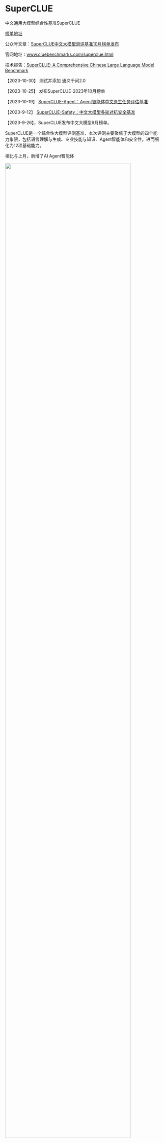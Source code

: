 # SuperCLUE

中文通用大模型综合性基准SuperCLUE

<a href='https://www.superclueai.com' target="__blank">榜单地址</a>

公众号文章：<a href='https://mp.weixin.qq.com/s/VEqF1RriFpP2pOO_cvHo8Q'>SuperCLUE中文大模型测评基准10月榜单发布</a>

官网地址：<a href='https://www.cluebenchmarks.com/superclue.html' target="__blank">www.cluebenchmarks.com/superclue.html</a>

技术报告：<a href='https://arxiv.org/abs/2307.15020' target="__blank">SuperCLUE: A Comprehensive Chinese Large Language Model Benchmark</a>

【2023-10-30】 测试并添加 通义千问2.0

【2023-10-25】 发布SuperCLUE-2023年10月榜单


【2023-10-19】 <a href='https://www.cluebenchmarks.com/superclue_agent.html' target="__blank">SuperCLUE-Agent：Agent智能体中文原生任务评估基准</a>


【2023-9-12】 <a href='https://github.com/CLUEbenchmark/SuperCLUE-safety' target="__blank">SuperCLUE-Safety：中文大模型多轮对抗安全基准</a>


【2023-9-26】，SuperCLUE发布中文大模型9月榜单。

SuperCLUE是一个综合性大模型评测基准，本次评测主要聚焦于大模型的四个能力象限，包括语言理解与生成、专业技能与知识、Agent智能体和安全性，进而细化为12项基础能力。

相比与上月，新增了AI Agent智能体

<img src="https://github.com/CLUEbenchmark/SuperCLUE/blob/main/resources/superclue_idea2.png"  width="90%" height="90%"></img>

### SuperCLUE能力评估结构图
<img src="https://github.com/CLUEbenchmark/SuperCLUE/blob/main/resources/category09.png"  width="60%" height="60%"></img>

### SuperCLUE多维度测评方案
<img src="https://github.com/CLUEbenchmark/SuperCLUE/blob/main/resources/r2309/superclue_mlitisystem.png"  width="90%" height="90%"></img>


### 为什么新增AI Agent智能体能力？

AI agent（智能体）是当前与大语言模型相关的前沿研究热点，拥有类似贾维斯等科幻电影中人类超级助手的能力，可以根据需求自主的完成任务。
然而，面向AI agent智能体，缺乏针对中文大模型的广泛评估。为了解决这一问题，我们在SuperCLUE新的榜单中新增了AI agent智能体能力的测评。
这个榜单将重点评估AI agent在【工具使用】和【任务规划】两个关键能力上的表现，这项工作旨在为评估中文大模型作为智能体的表现提供一个基础和可能。

### SuperCLUE总排行榜（2023年11月）

| 排名 | 模型 | 机构 | 总分 | OPEN<br>开放多轮 | OPT<br>客观题 | 使用 |
|:---:|:---:|:---:|:---:|:---:|:---:|:---:|  
| - | GPT4-Turbo | OpenAI | 89.79 | 97.53 | 78.18 | API |
| - | GPT-4 | OpenAI | 75.14 | 73.01 | 78.33 | API |
| 🏅️ | 文心一言4.0 | 百度 | 74.02 | 73.62 | 74.61 | API |  
| 🥈| Moonshot | 月之暗面 | 72.88 | 71.47 | 74.99 | 网页 |
| 🥉 | Yi-34B-Chat|	零一万物|	71.87|	71.21|	72.85|	模型|
| 4 | BlueLM | vivo | 67.14 | 64.88 | 70.53 | API |  
| 5 | 腾讯混元 | 腾讯 | 66.96 | 62.27 | 74.00 | API |
| 5 | 通义千问2.0(v1030) | 阿里巴巴 | 66.94 | 61.01 | 75.83 | API |
| 7 | ChatGLM3-Turbo | 清华&智谱 | 66.50 | 63.27 | 71.34 | API |
| - | Claude2 | Anthropic | 60.62 | 57.82 | 64.82 | API |
| 8 | 云雀大模型(豆包) | 字节跳动 | 60.42 | 55.96 | 67.11 | 网页 |
| - | GPT3.5-Turbo | OpenAI | 59.39 | 57.16 | 62.73 | API |  
| 9 | XVERSE-13B-2-Chat | 元象科技 | 58.31 | 49.95 | 70.84 | 模型 |
| 10 | Qwen-14B-Chat | 阿里巴巴 | 57.90 | 49.05 | 71.18 | API |
| 11 | 讯飞星火V3.0 | 科大讯飞 | 57.18 | 51.00 | 66.45 | API | 
| 12 | Baichuan2-13B-Chat | 百川智能 | 56.33 | 50.33 | 65.33 | 模型 |
| 13 | MiniMax-Abab5.5 | MiniMax | 55.08 | 45.27 | 69.80 | API |
| 14 | 360GPT_S2_V10 | 360 | 46.47 | 33.35 | 66.14 | API |
| 15 | ChatGLM3-6B | 清华&智谱 | 46.24 | 38.01 | 58.58 | 模型 |
| 16 | Chinese-Alpaca-2-13B | yiming cui | 43.42 | 38.09 | 51.42 | 模型 |
| - | Llama-2-13B-Chat | Meta | 31.47 | 28.67 | 35.67 | 模型 |
 
注：处于前列的模型，如果分数比较接近（小于0.03分），在排名时会被记为并列的名称。

### SuperCLUE-OPEN多轮开放问题排行榜（2023年11月）

| 排名 | 模型 | 机构 | OPEN<br/>总分 | 语言理解<br/>与生成 | 专业技能<br/>与知识 | 工具<br/>使用 | 传统<br/>安全 | 使用 | 
|:---:|:---:|:---:|:---:|:---:|:---:|:---:|:---:|:---:|
| - | GPT4-Turbo | OpenAI | 97.53 | 90.27 | 93.98 | 100.00 | 62.05 | API |
| 🏅️ | 文心一言4.0 | 百度 | 73.62 | 65.18 | 81.74 | 90.38 | 58.11 | API | 
| - | GPT-4 | OpenAI | 73.01 | 69.87 | 80.02 | 86.06 | 46.88 | API | 
| 🥈| Moonshot | 月之暗面 | 71.47 | 72.32 | 72.44 | 86.54 | 51.34 | 网页 |
|🥉  | Yi-34B-Chat | 	零一万物 | 	71.21  | 	74.60  | 	64.83 |  	87.98 |  	65.77  | 	模型   | 
| 4 | BlueLM | vivo | 64.88 | 65.58 | 64.30 | 70.71 | 58.04 | API |  
| 5 | ChatGLM3-Turbo | 清华&智谱 | 63.27 | 74.78 | 54.58 | 66.50 | 45.00 | API |
| 6 | 腾讯混元 | 腾讯 | 62.27 | 57.95 | 64.46 | 77.88 | 54.13 | API |
| 7 | 通义千问2.0(v1030) | 阿里巴巴 | 61.01 | 47.79 | 72.62 | 74.04 | 52.68 | API |
| - | Claude2 | Anthropic | 57.82 | 47.72 | 66.18 | 51.49 | 69.72 | API |
| - | GPT3.5-Turbo | OpenAI | 57.16 | 58.59 | 56.69 | 59.62 | 51.79 | API |  
| 8 | 云雀大模型(豆包) | 字节跳动 | 55.96 | 49.20 | 60.92 | 51.92 | 63.84 | 网页 |
| 9 | 讯飞星火V3.0 | 科大讯飞 | 51.00 | 44.50 | 57.64 | 46.60 | 54.02 | API |
| 10 | Baichuan2-13B-Chat | 百川智能 | 50.33 | 51.86 | 45.38 | 65.38 | 48.64 | 模型 |
| 11 | XVERSE-13B-2-Chat | 元象科技 | 49.95 | 50.65 | 47.86 | 53.92 | 51.80 | 模型 |
| 12 | Qwen-14B-Chat | 阿里巴巴 | 49.05 | 41.99 | 53.31 | 50.96 | 56.02 | API |
| 13 | MiniMax-Abab5.5 | MiniMax | 45.27 | 38.00 | 51.32 | 60.58 | 32.59 | API |
| 14 | Chinese-Alpaca-2-13B | yiming cui | 38.09 | 43.51 | 32.14 | 34.13 | 42.86 | 模型 |
| 15 | ChatGLM3-6B | 清华&智谱 | 38.01 | 36.46 | 36.55 | 33.33 | 53.64 | 模型 |
| 16 | 360GPT_S2_V10 | 360 | 33.35 | 35.54 | 29.42 | 34.62 | 38.39 | API |  
| - | Llama-2-13B-Chat | Meta | 28.67 | 28.86 | 25.21 | 28.85 | 41.28 | 模型 |


### SuperCLUE-OPT三大能力客观题排行榜（2023年11月）

|排名|模型|机构|OPT<br/>分数|基础<br/>能力|中文<br/>特性|学术专业<br/>能力|使用<br/>方式|
|:---:|:---:|:---:|:---:|:---:|:---:|:---:|:---:|  
|-|GPT-4|OpenAI|78.33|83.51|79.29|72.04|API|
|-|GPT4-Turbo|OpenAI|78.18|80.68|79.20|74.57|API|
|🏅️|通义千问2.0(v1030)|阿里巴巴|75.83|79.89|81.83|65.39|API|
|🥈|Moonshot|月之暗面|74.99|78.89|80.55|64.99|网页|  
|🥉|文心一言4.0|百度|74.61|78.65|81.28|63.48|API|
|4|腾讯混元|腾讯|74.00|79.25|81.32|60.91|API|  
|5|Yi-34B-Chat|零一万物|72.85|73.65|79.98|63.00|模型|
|6|ChatGLM3-Turbo|清华&智谱|71.34|74.41|77.67|61.53|API|
|7|Qwen-14B-Chat|阿里巴巴|71.18|77.30|78.42|57.09|API|
|8|XVERSE-13B-2-Chat|元象科技|70.84|76.48|78.32|57.05|模型|
|9|BlueLM|vivo|70.53|75.05|76.85|59.31|API|  
|10|MiniMax-Abab5.5|MiniMax|69.80|73.47|76.20|59.35|API|
|11|云雀大模型(豆包)|字节跳动|67.11|70.53|72.12|58.32|网页|
|12|讯飞星火V3.0|科大讯飞|66.45|70.48|73.81|54.44|API|
|13|360GPT_S2_V10|360|66.14|72.52|72.42|53.05|API|
|14|Baichuan2-13B-Chat|百川智能|65.33|68.79|75.05|51.58|模型|
|-|Claude2|Anthropic|64.82|71.01|65.16|58.21|API|
|-|GPT3.5-Turbo|OpenAI|62.73|72.27|63.71|52.10|API|
|15|ChatGLM3-6B|清华&智谱|58.58|63.54|64.95|46.85|模型|  
|16|Chinese-Alpaca-2-13B|yiming cui|51.42|60.82|54.31|38.90|模型|
|-|Llama-2-13B-Chat|Meta|35.67|42.99|32.64|31.58|模型|



### SuperCLUE十大基础能力排行榜（2023年11月）

| 模型 | 计算 | 逻辑<br/>推理 | 代码 | 知识<br/>百科 | 语言<br/>理解 | 生成<br/>创作 | 对话 | 角色<br/>扮演 | 工具<br/>使用 | 传统<br/>安全 |
|:---:|:---:|:---:|:---:|:---:|:---:|:---:|:---:|:---:|:---:|:---:|  
| GPT4-Turbo | 92.13 | 100.00 | 100.00 | 83.78 | 77.27 | 100.00 | 83.82 | 100.00 | 100.00 | 62.05 |
| GPT-4 | 86.45 | 92.57 | 69.90 | 71.17 | 66.97 | 68.75 | 63.37 | 80.39 | 86.06 | 46.88 |
| 文心一言4.0 | 70.37 | 87.76 | 77.40 | 91.44 | 68.06 | 76.92 | 51.50 | 64.22 | 90.38 | 58.11 |
| Moonshot | 59.81 | 78.22 | 65.87 | 85.85 | 65.74 | 72.55 | 75.00 | 75.98 | 86.54 | 51.34 |
| Yi-34B-Chat | 	45.33 |  	76.73  | 	58.25  | 	79.02 | 	64.09  | 	100.00  | 	69.12 |  	65.20  | 	87.98 |  	65.77 |
| BlueLM | 50.00 | 79.41 | 44.90 | 82.88 | 59.17 | 68.27 | 57.92 | 76.96 | 70.71 | 58.04 |
| ChatGLM3-Turbo | 35.19 | 62.50 | 48.56 | 72.07 | 63.89 | 64.42 | 70.79 | 100.00 | 66.50 | 45.00 |
| 腾讯混元 | 44.39 | 62.87 | 64.42 | 86.16 | 62.27 | 54.33 | 46.57 | 68.63 | 77.88 | 54.13 |  
| 通义千问2.0(v1030) | 60.19 | 75.98 | 64.56 | 89.73 | 62.84 | 30.77 | 42.65 | 54.90 | 74.04 | 52.68 |
| Claude2 | 61.57 | 79.50 | 60.58 | 63.06 | 65.14 | 26.70 | 53.43 | 45.59 | 51.49 | 69.72 |
| GPT3.5-Turbo | 60.19 | 59.50 | 54.81 | 52.25 | 54.55 | 63.94 | 50.50 | 65.35 | 59.62 | 51.79 |
| 云雀大模型(豆包) | 48.13 | 66.67 | 35.58 | 93.30 | 54.09 | 40.87 | 43.00 | 58.82 | 51.92 | 63.84 |  
| 讯飞星火V3.0 | 38.79 | 66.16 | 42.72 | 82.87 | 54.13 | 31.73 | 37.25 | 54.90 | 46.60 | 54.02 |
| Baichuan2-13B-Chat | 22.69 | 59.90 | 28.85 | 70.09 | 57.73 | 39.90 | 53.43 | 56.37 | 65.38 | 48.64 |
| XVERSE-13B-2-Chat | 33.33 | 54.90 | 36.54 | 66.67 | 49.55 | 36.54 | 48.02 | 68.50 | 53.92 | 51.80 |
| Qwen-14B-Chat | 45.33 | 53.43 | 40.38 | 74.09 | 57.48 | 28.64 | 33.33 | 48.51 | 50.96 | 56.02 |
| MiniMax-Abab5.5 | 27.10 | 43.63 | 47.60 | 86.94 | 52.29 | 28.64 | 35.78 | 35.29 | 60.58 | 32.59 |
| Chinese-Alpaca-2-13B | 17.13 | 47.03 | 12.62 | 51.79 | 54.09 | 32.21 | 39.22 | 48.53 | 34.13 | 42.86 |
| ChatGLM3-6B | 22.22 | 51.06 | 27.40 | 45.50 | 49.08 | 19.61 | 35.15 | 42.00 | 33.33 | 53.64 |
| 360GPT_S2_V10 | 21.30 | 45.54 | 13.46 | 37.39 | 50.46 | 24.52 | 34.16 | 33.00 | 34.62 | 38.39 |
| Llama-2-13B-Chat | 14.02 | 49.49 | 10.10 | 27.23 | 35.91 | 33.17 | 15.46 | 30.88 | 28.85 | 41.28 |

### SuperCLUE开源模型排行榜（2023年11月）

| 排名 | 模型 | 机构 | 总分 | OPEN<br/>多轮开放 | OPT<br/>客观题 | 使用 |
|:---:|:---:|:---:|:---:|:---:|:---:|:---:|  
| - | GPT4-Turbo | OpenAI | 89.79 | 97.53 | 78.18 | API |
| - | GPT-4 | OpenAI | 75.14 | 73.01 | 78.33 | API |
| 🏅 |Yi-34B-Chat|	零一万物|	71.87 |	71.21 |	72.85 |	模型 |
| - | Claude2 | Anthropic | 60.62 | 57.82 | 64.82 | API |  
| - | GPT3.5-Turbo | OpenAI | 59.39 | 57.16 | 62.73 | API |
| 🥈 | XVERSE-13B-2-Chat | 元象科技 | 58.31 | 49.95 | 70.84 | 模型 |   
| 🥉 | Qwen-14B-Chat | 阿里巴巴 | 57.90 | 49.05 | 71.18 | API |
| 4 | Baichuan2-13B-Chat | 百川智能 | 56.33 | 50.33 | 65.33 | 模型 |
| 5 | ChatGLM3-6B | 清华&智谱 | 46.24 | 38.01 | 58.58 | 模型 |
| 6 | Chinese-Alpaca-2-13B | yiming cui | 43.42 | 38.09 | 51.42 | 模型 |
| - | Llama-2-13B-Chat | Meta | 31.47 | 28.67 | 35.67 | 模型 |

### 23-11月测评改进

    1. 本次测评中SuperCLUE-Open的超级模型（裁判模型）由10月的GPT4升级为能力更强的GPT4-Turbo，进一步提升开放主观题评估的精确性。
    
    2. 本次SuperCLUE-Open测评集总量由10月的3754道题扩展至4265道题。
    
    3. 与10月相比，本次测评新增了腾讯的混元、阿里云的通义千问2.0(v1030)、零一万物的Yi-34B-Chat、清华&智谱AI的ChatGLM3-Turbo和ChatGLM3-6B、
    元象科技的XVERSE-13B-2-Chat。

### 示例
#### 能力1：语义理解与抽取

这是一种语言能力，能够理解并解析输入的文字信息的含义。模型需要能够识别短语、句子、段落的含义，同时还要能从更大的文本块中抽取关键信息和主题。

##### 多轮对话示例

<img src="https://github.com/CLUEbenchmark/SuperCLUE/blob/main/resources/r2309/image_nlp.png"  width="100%" height="100%"></img>

注：本示例中可同时评测多轮对话能力

#### 能力2：AI agent（智能体）能力

AI agent（智能体）是当前与大语言模型相关的前沿研究热点，拥有类似贾维斯等科幻电影中人类超级助手的能力，可以根据需求自主的完成任务。

重点评估AI agent在【工具使用】和【任务规划】两个关键能力上的表现

##### 示例

<img src="https://github.com/CLUEbenchmark/SuperCLUE/blob/main/resources/r2309/image_agent.png"  width="100%" height="100%"></img>


#### 能力3：上下文对话

这是一种语言能力，需要理解并记住前面的对话信息，以便在回答中保持连贯性。这涉及到理解对话的整体流程和上下文环境，或生成相应的对话。

##### 示例

<img src="https://github.com/CLUEbenchmark/SuperCLUE/blob/main/resources/r2309/image_dial.png"  width="100%" height="100%"></img>

#### 能力4：生成与创作

这是一种语言能力，能够创造新的文本内容，如文章、文案、短故事、诗歌。这涉及到创造性地运用语言，同时还要考虑到风格、语境和目标读者。

##### 示例
<img src="https://github.com/CLUEbenchmark/SuperCLUE/blob/main/resources/r2309/image_generate.png"  width="100%" height="100%"></img>


#### 能力5：知识与百科

这是一种知识能力，能够像百科全书一样提供知识信息。这涉及到理解和回答关于广泛主题的问题，以及提供准确、详细和最新的信息。

##### 示例

<img src="https://github.com/CLUEbenchmark/SuperCLUE/blob/main/resources/r2309/image_knowledge.png"  width="100%" height="100%"></img>


#### 能力6：代码

这是一种专业能力，能够理解和生成编程代码。这涉及到理解多种编程语言的语法、结构和习惯，以及如何解决编程问题。

##### 多轮对话示例

<img src="https://github.com/CLUEbenchmark/SuperCLUE/blob/main/resources/r2309/image_code.png"  width="100%" height="100%"></img>

注：本示例中可同时评测多轮对话能力

#### 能力7：逻辑与推理

这是一种专业能力，能够理解和应用逻辑原则进行推理。这涉及到分析问题、识别问题及推理。

##### 示例

<img src="https://github.com/CLUEbenchmark/SuperCLUE/blob/main/resources/r2309/image_logic.png"  width="100%" height="100%"></img>


####  能力8：计算

这是一种专业能力，使其能够执行数学运算，如加法、减法、乘法和除法，甚至更复杂的数学问题。这涉及到理解数学问题的表述，以及如何步骤地解决这些问题。

##### 多轮对话示例

<img src="https://github.com/CLUEbenchmark/SuperCLUE/blob/main/resources/r2309/image_compute.png"  width="100%" height="100%"></img>

注：本示例中可同时评测多轮对话能力

####  能力9：角色扮演

这是一种感知能力，使其能够在特定的模拟环境或情景中扮演一个角色。这涉及到理解特定角色的行为、说话风格，以及在特定情境下的适当反应。

##### 示例

<img src="https://github.com/CLUEbenchmark/SuperCLUE/blob/main/resources/r2309/image_roleplay.png"  width="100%" height="100%"></img>


####   能力10：安全

这是一种安全能力，防止生成可能引起困扰或伤害的内容。这涉及到识别和避免可能包含敏感或不适当内容的请求，以及遵守用户的隐私和安全政策。

##### 示例

<img src="https://github.com/CLUEbenchmark/SuperCLUE/blob/main/resources/r2309/image_safety.png"  width="100%" height="100%"></img>

### 8月榜单更新情况
1.综合性：将OPEN多轮开放问题与OPT三大能力客观题进行了结合起来，作为8月榜单；

2.模型细节：Baichuan-13B-Chat使用了是最新的模型权重，具体见huggingface的权重；文心一言，OPT三大能力客观题使用的是API（Ernie-3.5-turbo）；
  360使用的是api版本；

3.模型更新：去除了一些前期大家比较关注但当前活跃度不高的模型，如MOSS，BELLE等；加入了一些如Qwen-7B-Chat和3个Llam2相关模型。
